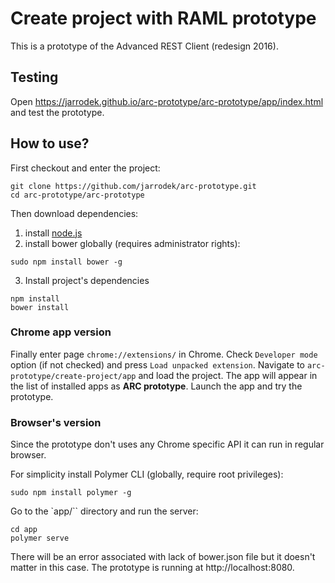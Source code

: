 # Create project with RAML prototype

This is a prototype of the Advanced REST Client (redesign 2016).


## Testing
Open https://jarrodek.github.io/arc-prototype/arc-prototype/app/index.html and test the prototype.

## How to use?

First checkout and enter the project:

```
git clone https://github.com/jarrodek/arc-prototype.git
cd arc-prototype/arc-prototype
```

Then download dependencies:

1) install [node.js](https://nodejs.org/)
2) install bower globally (requires administrator rights):
```
sudo npm install bower -g
```

3) Install project's dependencies

```
npm install
bower install
```

### Chrome app version
Finally enter page `chrome://extensions/` in Chrome. Check `Developer mode` option (if not checked) and press `Load unpacked extension`. Navigate to `arc-prototype/create-project/app` and load the project. The app will appear in the list of installed apps as **ARC prototype**.
Launch the app and try the prototype.

### Browser's version
Since the prototype don't uses any Chrome specific API it can run in regular browser.

For simplicity install Polymer CLI (globally, require root privileges):
```
sudo npm install polymer -g
```
Go to the `app/`` directory and run the server:
```
cd app
polymer serve
```

There will be an error associated with lack of bower.json file but it doesn't matter in this case. The prototype is running at http://localhost:8080.
